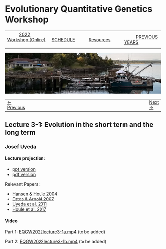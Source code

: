 
# Evolutionary Quantitative Genetics Workshop #

|        |        |        |    |
|--------|---------------------------------------------|--------------------|------------------------------------------|
| &nbsp;&nbsp;&nbsp;&nbsp;&nbsp;&nbsp;&nbsp;&nbsp;&nbsp; [2022 Workshop (Online)](index.html) &nbsp;&nbsp;&nbsp;&nbsp;&nbsp;&nbsp;&nbsp;&nbsp;&nbsp; | &nbsp;&nbsp;&nbsp;&nbsp;&nbsp;&nbsp;&nbsp;&nbsp;&nbsp;&nbsp;&nbsp;&nbsp; [SCHEDULE](schedule.html) &nbsp;&nbsp;&nbsp;&nbsp;&nbsp;&nbsp;&nbsp;&nbsp;&nbsp; | &nbsp;&nbsp;&nbsp;&nbsp;&nbsp;&nbsp;&nbsp;&nbsp;&nbsp;&nbsp;&nbsp;&nbsp; [Resources](resources.html) &nbsp;&nbsp;&nbsp;&nbsp;&nbsp;&nbsp;&nbsp;&nbsp;&nbsp; | &nbsp;&nbsp;&nbsp;&nbsp;&nbsp;&nbsp;&nbsp;&nbsp;&nbsp; [PREVIOUS YEARS](previous.html) &nbsp;&nbsp;&nbsp;&nbsp;&nbsp;&nbsp; |


<div align="left">
<img src="/media/FHLimage2018b.jpg" alt="FHL waterfront in 2018">
</div>

<table><tr><td><a href="exercise2-2.html">&larr; Previous</a></td><td width="772">&nbsp;</td><td> <a href="lecture3-2.html">Next &rarr;</a></td></tr></table>

  

## Lecture 3-1: Evolution in the short term and the long term ##

### Josef Uyeda ###
  
#### Lecture projection: ####

* [ppt version](https://drive.google.com/file/d/1R7fD_Z6J9NxKC_Vu08-cl5NjHOgTD44u/view?usp=sharing)
* [pdf version](https://drive.google.com/file/d/1UT0DT3gFAG0Qii3XmFeTOFthXh6AQgMf/view?usp=sharing)

Relevant Papers: 
* [Hansen & Houle 2004](https://drive.google.com/file/d/1hZwbwvFs4aYOaAEOJWduEAMgjgYotDU8/view?usp=sharing)
* [Estes & Arnold 2007](https://drive.google.com/file/d/1SfBOt2s7RuVndROwc8cjr22i5EW_9UHH/view?usp=sharing)
* [Uyeda et al. 2011](https://drive.google.com/file/d/1kIMapMsswYjf_lvczRZmArgKjX7dg2aS/view?usp=sharing)
* [Houle et al. 2017](https://drive.google.com/file/d/1UYqftbJuCPghWeTIDNbqWonJZaiBXR19/view?usp=sharing)

#### Video ####

Part 1: [EQGW2022lecture3-1a.mp4]() (to be added)

Part 2: [EQGW2022lecture3-1b.mp4]() (to be added)

